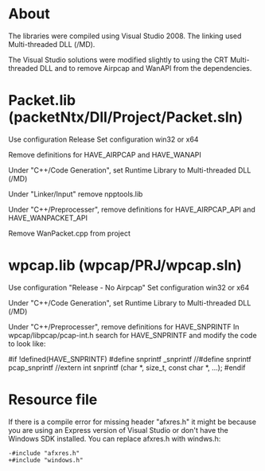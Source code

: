 About
=====
The libraries were compiled using Visual Studio 2008.
The linking used Multi-threaded DLL (/MD).



The Visual Studio solutions were modified slightly to using the CRT Multi-threaded
DLL and to remove Airpcap and WanAPI from the dependencies.


Packet.lib (packetNtx/Dll/Project/Packet.sln)
=============================================

Use configuration Release
Set configuration win32 or x64

Remove definitions for HAVE_AIRPCAP and HAVE_WANAPI

Under "C++/Code Generation", set Runtime Library to Multi-threaded DLL (/MD)

Under "Linker/Input" remove npptools.lib

Under "C++/Preprocesser", remove definitions for HAVE_AIRPCAP_API and HAVE_WANPACKET_API

Remove WanPacket.cpp from project


wpcap.lib (wpcap/PRJ/wpcap.sln)
===============================


Use configuration "Release - No Airpcap"
Set configuration win32 or x64

Under "C++/Code Generation", set Runtime Library to Multi-threaded DLL (/MD)

Under "C++/Preprocesser", remove definitions for HAVE_SNPRINTF
In wpcap/libpcap/pcap-int.h search for HAVE_SNPRINTF and modify the code to look like:

#if !defined(HAVE_SNPRINTF)
#define snprintf _snprintf
//#define snprintf pcap_snprintf
//extern int snprintf (char *, size_t, const char *, ...);
#endif


Resource file
=============

If there is a compile error for missing header "afxres.h" it might be because
you are using an Express version of Visual Studio or don't have the Windows SDK
installed.  You can replace afxres.h with windws.h:

    -#include "afxres.h"
    +#include "windows.h"

